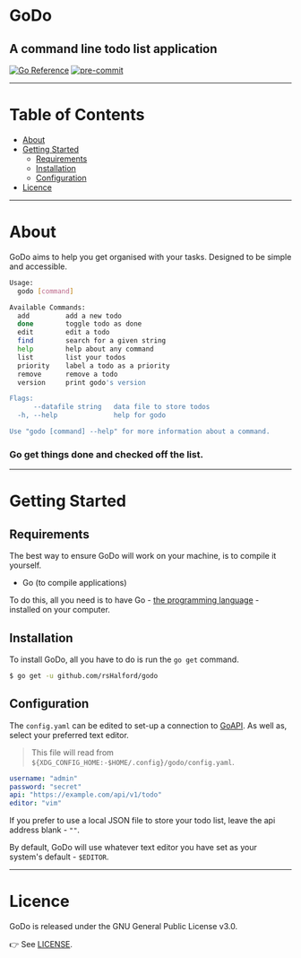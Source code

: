 # GoDo

## A command line todo list application

[![Go Reference](https://pkg.go.dev/badge/github.com/rsHalford/godo.svg)](https://pkg.go.dev/github.com/rsHalford/godo)
[![pre-commit](https://img.shields.io/badge/pre--commit-enabled-brightgreen?logo=pre-commit&logoColor=white)](https://github.com/pre-commit/pre-commit)

---

# Table of Contents

- [About](#about)
- [Getting Started](#getting-started)
  - [Requirements](#requirements)
  - [Installation](#installation)
  - [Configuration](#configuration)
- [Licence](#licence)

---

# About

GoDo aims to help you get organised with your tasks. Designed to be simple and accessible.

```sh
Usage:
  godo [command]

Available Commands:
  add         add a new todo
  done        toggle todo as done
  edit        edit a todo
  find        search for a given string
  help        help about any command
  list        list your todos
  priority    label a todo as a priority
  remove      remove a todo
  version     print godo's version

Flags:
      --datafile string   data file to store todos
  -h, --help              help for godo

Use "godo [command] --help" for more information about a command.
```

### Go get things done and checked off the list.

---

# Getting Started

## Requirements

The best way to ensure GoDo will work on your machine, is to compile it yourself.

- Go (to compile applications)

To do this, all you need is to have Go - [the programming language](https://golang.org/doc/install) - installed on your computer.

## Installation

To install GoDo, all you have to do is run the `go get` command.

```sh
$ go get -u github.com/rsHalford/godo
```

## Configuration

The `config.yaml` can be edited to set-up a connection to [GoAPI](https://github.com/rsHalford/goapi). As well as, select your preferred text editor.

> This file will read from `${XDG_CONFIG_HOME:-$HOME/.config}/godo/config.yaml`.

```yaml
username: "admin"
password: "secret"
api: "https://example.com/api/v1/todo"
editor: "vim"
```

If you prefer to use a local JSON file to store your todo list, leave the api address blank - `""`.

By default, GoDo will use whatever text editor you have set as your system's default - `$EDITOR`.

---

# Licence

GoDo is released under the GNU General Public License v3.0.

👉 See [LICENSE](https://github.com/rsHalford/godo/blob/main/LICENSE).
